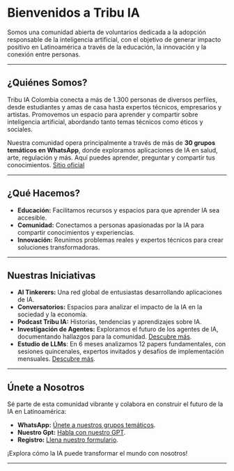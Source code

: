 # Bienvenidos a Tribu IA

Somos una comunidad abierta de voluntarios dedicada a la adopción responsable de la inteligencia artificial, con el objetivo de generar impacto positivo en Latinoamérica a través de la educación, la innovación y la conexión entre personas.

---

## ¿Quiénes Somos?

Tribu IA Colombia conecta a más de 1.300 personas de diversos perfiles, desde estudiantes y amas de casa hasta expertos técnicos, empresarios y artistas. Promovemos un espacio para aprender y compartir sobre inteligencia artificial, abordando tanto temas técnicos como éticos y sociales.

Nuestra comunidad opera principalmente a través de más de **30 grupos temáticos en WhatsApp**, donde exploramos aplicaciones de IA en salud, arte, regulación y más. Aquí puedes aprender, preguntar y compartir tus conocimientos.
[Sitio oficial][sitio-oficial] 

---

## ¿Qué Hacemos?

- **Educación:** Facilitamos recursos y espacios para que aprender IA sea accesible.  
- **Comunidad:** Conectamos a personas apasionadas por la IA para compartir conocimientos y experiencias.  
- **Innovación:** Reunimos problemas reales y expertos técnicos para crear soluciones transformadoras.  

---

## Nuestras Iniciativas

- **AI Tinkerers:** Una red global de entusiastas desarrollando aplicaciones de IA.  
- **Conversatorios:** Espacios para analizar el impacto de la IA en la sociedad y la economía.  
- **Podcast Tribu IA:** Historias, tendencias y aprendizajes sobre IA.  
- **Investigación de Agentes:** Exploramos el futuro de los agentes de IA, documentando hallazgos para la comunidad. [Descubre más][agentes-ia-repositorio].
- **Estudio de LLMs**: En 6 meses analizamos 12 papers fundamentales, con sesiones quincenales, expertos invitados y desafíos de implementación mensuales. [Descubre más][papers-git-url].
---

## Únete a Nosotros

Sé parte de esta comunidad vibrante y colabora en construir el futuro de la IA en Latinoamérica:  

- **WhatsApp:** [Únete a nuestros grupos temáticos][wp-link].
- **Nuestro Gpt:** [Habla con nuestro GPT][tribu-link].
- **Registro:** [Llena nuestro formulario][registro-link].  

¡Explora cómo la IA puede transformar el mundo con nosotros!

---

<!-- Links -->
[tribu-link]: https://chat.openai.com/g/g-bQu7DJ8cd-somos-tribu-ia-colombia
[registro-link]: https://forms.gle/tRytHcxqXY2ddWG3A
[agentes-ia-repositorio]: https://github.com/tribu-ia/documentacion-investigacion-agentes-ia
[sitio-oficial]: https://tribuia.org
[wp-link]: https://chat.whatsapp.com/JX7ctC1P16s2hfoYrcJ0a9
[papers-git-url]: https://github.com/tribu-ia/.github/blob/main/ESTRUCTURA_PAPERS.md
